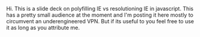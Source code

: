 Hi.  This is a slide deck on polyfilling IE vs resolutioning IE in javascript.  This has a pretty small audience at the moment and I'm posting it here mostly to circumvent an underengineered VPN.  But if its useful to you feel free to use it as long as you attribute me.
